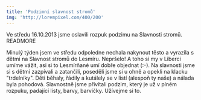 ```yaml
---
title: 'Podzimní slavnost stromů'
img: 'http://lorempixel.com/400/200'
---
```


Ve středu 16.10.2013 jsme oslavili rozpuk podzimu na Slavnosti stromů.
READMORE

Minulý týden jsem ve středu odpoledne nechala nakynout těsto a vyrazila s dětmi na Slavnost stromů do Lesmíru. Nepršelo! A toho si my v Liberci umíme vážit, asi si to Lesmírňané umí dobře objednat (:-). Na slavnosti jsme si s dětmi zazpívali a zatančili, poseděli jsme si u ohně a opekli na klacku "trdelníky". Děti běhaly, řádily a kutálely se v listí (alespoň ty naše) a nálada byla pohodová.
Slavnostně jsme přivítali podzim, který je už v plném rozpuku, padající listy, barvy, barvičky. Užívejme si to.
